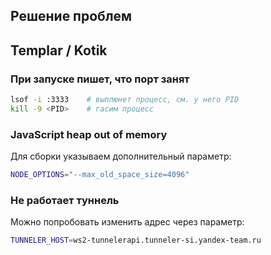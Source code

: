 ## Решение проблем

## Templar / Kotik
### При запуске пишет, что порт занят
```bash
lsof -i :3333    # выплюнет процесс, см. у него PID
kill -9 <PID>    # гасим процесс
```

### JavaScript heap out of memory
Для сборки указываем дополнительный параметр:
```bash
NODE_OPTIONS="--max_old_space_size=4096"
```

### Не работает туннель
Можно попробовать изменить адрес через параметр:
```bash
TUNNELER_HOST=ws2-tunnelerapi.tunneler-si.yandex-team.ru
```
